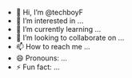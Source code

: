 - 👋 Hi, I’m @techboyF
- 👀 I’m interested in ...
- 🌱 I’m currently learning ...
- 💞️ I’m looking to collaborate on ...
- 📫 How to reach me ...
- 😄 Pronouns: ...
- ⚡ Fun fact: ...

<!---
techboyF/techboyF is a ✨ special ✨ repository because its `README.md` (this file) appears on your GitHub profile.
You can click the Preview link to take a look at your changes.
--->
